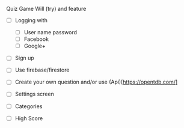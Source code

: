 Quiz Game Will (try) and feature

- [ ] Logging with
    - [ ] User name password
    - [ ] Facebook
    - [ ] Google+

- [ ] Sign up

- [ ] Use firebase/firestore

- [ ] Create your own question and/or use (Api)[https://opentdb.com/]

- [ ] Settings screen

- [ ] Categories

- [ ] High Score
